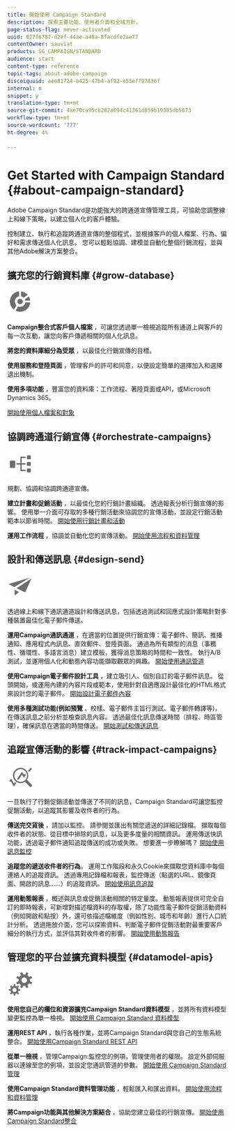 ```yaml
---
title: 開始使用 Campaign Standard
description: 探索主要功能、使用者介面和全域方針。
page-status-flag: never-activated
uuid: 027f6787-d2ef-44ae-a40a-8facdfe2ae77
contentOwner: sauviat
products: SG_CAMPAIGN/STANDARD
audience: start
content-type: reference
topic-tags: about-adobe-campaign
discoiquuid: aee81724-b425-47b4-af92-e55eff97836f
internal: n
snippet: y
translation-type: tm+mt
source-git-commit: 4ae70ca95cb282a694c41361d859b19385db5673
workflow-type: tm+mt
source-wordcount: '777'
ht-degree: 4%

---
```



# Get Started with Campaign Standard {#about-campaign-standard}

Adobe Campaign Standard是功能強大的跨通道宣傳管理工具，可協助您調整線上和線下策略，以建立個人化的客戶體驗。

控制建立、執行和追蹤跨通道宣傳的整個程式，並根據客戶的個人檔案、行為、偏好和需求傳送個人化訊息。 您可以輕鬆協調、建模並自動化整個行銷流程，並與其他Adobe解決方案整合。

## 擴充您的行銷資料庫 {#grow-database}

<img width="60px" alt="條件" src="assets/icon_segment.svg"/>

**Campaign整合式客戶個人檔案** ，可讓您透過單一檢視追蹤所有通道上與客戶的每一次互動，讓您向客戶傳遞相關的個人化訊息。

**將您的資料庫細分為受眾** ，以最佳化行銷宣傳的目標。

**使用服務和登陸頁面** ，管理客戶的許可和同意，以便設定簡單的選擇加入和選擇退出機制。

**使用多項功能** ，豐富您的資料庫：工作流程、著陸頁面或API，或Microsoft Dynamics 365。

[開始使用個人檔案和對象](../../audiences/using/get-started-profiles-and-audiences.md)

## 協調跨通道行銷宣傳 {#orchestrate-campaigns}

<img width="60px" alt="條件" src="assets/icon_workflows.svg"/>

規劃、協調和協調跨通道宣傳。

**建立計畫和促銷活動** ，以最佳化您的行銷計畫組織。 透過報表分析行銷宣傳的影響。 使用單一介面可存取的多種行銷活動來協調您的宣傳活動，並設定行銷活動範本以節省時間。 [開始使用行銷計畫和活動](../../start/using/programs-and-campaigns.md)

**運用工作流程** ，協調並自動化您的宣傳活動。 [開始使用流程和資料管理](../../automating/using/get-started-workflows.md)

## 設計和傳送訊息 {#design-send}

<img width="60px" alt="條件" src="assets/icon_send.svg"/>

透過線上和線下通訊通道設計和傳送訊息，包括透過測試和回應式設計策略針對多種裝置最佳化電子郵件傳送。

**運用Campaign通訊通道** ，在適當的位置提供行銷宣傳：電子郵件、簡訊、推播通知、應用程式內訊息、直效郵件、登陸頁面。 通過為所有類型的消息（事務性、循環性、多語言消息）建立模板，獲得消息策略的時間和一致性。 執行A/B測試，並運用個人化和動態內容功能擷取觀眾的興趣。 [開始使用通訊管道](../../channels/using/get-started-communication-channels.md)

**使用Campaign電子郵件設計工具** ，建立吸引人、個別自訂的電子郵件訊息。 從頭開始，或運用內建的內容片段或範本，使用針對自適應設計最佳化的HTML格式來設計您的電子郵件。 [開始設計電子郵件內容](../../designing/using/designing-content-in-adobe-campaign.md)

**使用多種測試功能(例如預覽** 、校樣、電子郵件主旨行測試、電子郵件轉譯等)，在傳送訊息之前分析並檢查訊息內容。 透過最佳化訊息傳送時間（排程、時區管理），確保訊息在適當的時間傳送。 [開始測試和傳送訊息](../../sending/using/get-started-sending-messages.md)

## 追蹤宣傳活動的影響 {#track-impact-campaigns}

<img width="60px" alt="條件" src="assets/icon_report.svg"/>

一旦執行了行銷促銷活動並傳送了不同的訊息，Campaign Standard可讓您監控促銷活動，以追蹤其影響及收件者的行為。

**傳送完交貨後** ，請加以監控。 請參閱並匯出有關您遞送的詳細記錄檔。 擷取每個收件者的狀態、從目標中排除的訊息，以及更多度量的相關資訊。
運用傳送快訊功能，透過電子郵件通知追蹤傳送的成功或失敗。 想要進一步瞭解嗎？ [開始使用訊息監控](../../sending/using/monitoring-a-delivery.md)

**追蹤您的遞送收件者的行為**。 運用工作階段和永久Cookie來擷取您資料庫中每個連絡人的追蹤資訊。 透過專用記錄檔和報表，監控傳送（點選的URL、鏡像頁面、開啟的訊息……）的追蹤資訊。 [開始使用訊息追蹤](../../sending/using/tracking-messages.md)

**運用動態報表** ，概述與訊息或促銷活動相關的特定量度。 動態報表提供可完全自訂的即時報表，可新增對描述檔資料的存取權，除了功能性電子郵件促銷活動資料（例如開啟和點按）外，還可依描述檔維度（例如性別、城市和年齡）進行人口統計分析。 透過拖放介面，您可以探索資料、判斷電子郵件促銷活動對最重要客戶細分的執行方式，並評估其對收件者的影響。 [開始使用動態報告](../../reporting/using/about-dynamic-reports.md)

## 管理您的平台並擴充資料模型 {#datamodel-apis}

<img width="60px" alt="條件" src="assets/icon_admin.svg"/>

**使用您自己的欄位和資源擴充Campaign Standard資料模型** ，並將所有資料模型變更監控為單一檢視。 [開始使用 Campaign Standard 資料模型](../../developing/using/get-started-data-model.md)

**運用REST API** ，執行各種作業，並將Campaign Standard與您自己的生態系統整合。 [開始使用Campaign Standard REST API](../../api/using/get-started-apis.md)

**從單一檢視** ，管理Campaign:監控您的例項，管理使用者的權限。 設定外部伺服器以連線至您的例項，並設定您通訊管道的參數。 [開始使用 Campaign Standard 管理](../../administration/using/get-started-campaign-administration.md)

**使用Campaign Standard資料管理功能** ，輕鬆匯入和匯出資料。 [開始使用流程和資料管理](../../automating/using/get-started-workflows.md)

**將Campaign功能與其他解決方案結合** ，協助您建立最佳的行銷宣傳。 [開始使用Campaign Standard整合](../../integrating/using/get-started-campaign-integrations.md)
